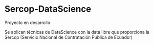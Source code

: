 # Sercop-DataScience

Proyecto en desarrollo

Se aplican técnicas de DataScience con la data libre que proporciona la Sercop (Servicio Nacional de Contratación Pública de Ecuador)
